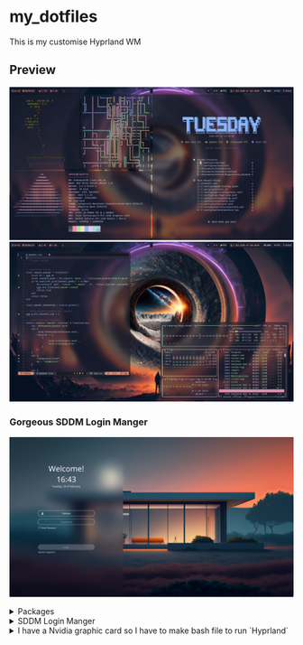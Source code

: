 # my_dotfiles
This is my customise Hyprland WM

## Preview
![rice1](https://raw.githubusercontent.com/BlackstormCoder/Hyprland-dedsec-dot/main/assets/rice1.png)
![rice2](https://raw.githubusercontent.com/BlackstormCoder/Hyprland-dedsec-dot/main/assets/rice2.png)

### Gorgeous SDDM Login Manger
![sddm](https://raw.githubusercontent.com/BlackstormCoder/Hyprland-dedsec-dot/main/assets/SDDM.png)


<details>
<summary>Packages</summary>
<br>

```bash
# Prerequisites
yay -S gdb ninja gcc cmake meson libxcb xcb-proto xcb-util xcb-util-keysyms libxfixes libx11 libxcomposite xorg-xinput libxrender pixman wayland-protocols cairo pango seatd libxkbcommon xcb-util-wm xorg-xwayland libinput
    
yay -S hyprland-nvidia-git hyprpaper-git hyprpicker-git waybar-hyprland-git polkit-kde-agent  polkit-gnome dunst  rofi-lbonn-wayland-git rofi-emoji  rofi-greenclip xdg-desktop-portal-hyprland-git waybar-hyprland-git 
    
# themes
yay -S polybar ffmpegthumbnailer imagemagick  swaylock-effects  qt5-wayland  qt6-wayland  lxappearance nwg-look-bin papirus-icon-theme 
    
# Browser and fun
yay -S firefox brave-bin cmatrix bonsai.sh-git pipes.sh
    
# tools and bluetooth
yay -S ripgrep  man-db btop thunar lazygit brightnessctl pfetch dunst python-pywal pywal-git networkmanager-dmenu-git blueberry blueman  bluez  bluez-utils  alacritty  kitty xclip nodejs pavucontrol
```
</details>
    
<details>
<summary>SDDM Login Manger</summary>
<br>

```bash
# SDDM Login Manager
# sddm-git for fixing slow shutdown problem
yay -S sddm-git sddm-sugar-dark sddm-sugar-candy-git archlinux-tweak-tool-git 
sudo systemctl disable display-manager && sudo systemctl enable sddm
sudo touch /etc/sddm.conf
sudo sh -c "echo '[Theme]' >> /etc/sddm.conf"
sudo sh -c "echo 'Current=sugar-candy' >> /etc/sddm.conf"
sudo cp ~/.wallpapers/room.jpg /usr/share/sddm/themes/sugar-candy/
sudo mv /usr/share/sddm/themes/sugar-candy/room.jpg /usr/share/sddm/themes/sugar-candy/wall_secondary.png
sudo sh -c "echo '[General]' > /usr/share/sddm/themes/sugar-candy/theme.conf.user"
sudo sh -c "echo 'background=/usr/share/sddm/themes/sugar-candy/room.jpg' >> /usr/share/sddm/themes/sugar-candy/theme.conf.user"
sudo sh -c "echo 'type=image' >> /usr/share/sddm/themes/sugar-candy/theme.conf.user"
```
</details>
<details>
<summary>I have a Nvidia graphic card so I have to make bash file to run `Hyprland` </summary>
<br>  
    
`wrappedhl`

```bash
#!/bin/sh

cd ~

export HYPRLAND_LOG_WLR=1

export _JAVA_AWT_WM_NONREPARENTING=1
export XCURSOR_SIZE=24
export XCURSOR_THEME=Catppuccin-Mocha-Dark-Cursors

export LIBVA_DRIVER_NAME=nvidia
export XDG_SESSION_TYPE=wayland
# Commented out these two lines because they were causing problems in Firefox.
#export GBM_BACKEND=nvidia-drm
#export __GLX_VENDOR_LIBRARY_NAME=nvidia
export WLR_NO_HARDWARE_CURSORS=1

export QT_QPA_PLATFORMTHEME=gtk2
export QT_STYLE_OVERRIDE=gtk2

#export XDG_CURRENT_DESKTOP=Hyprland
#export XDG_SESSION_TYPE=wayland
#export XDG_SESSION_DESKTOP=Hyprland

exec Hyprland
```

`/usr/share/wayland-sessions/wrapperedl.desktop`

```bash
[Desktop Entry]
Name=Hyprland
Comment=An intelligent dynamic tiling Wayland compositor
Exec=wrappedhl
Type=Application

</details>
